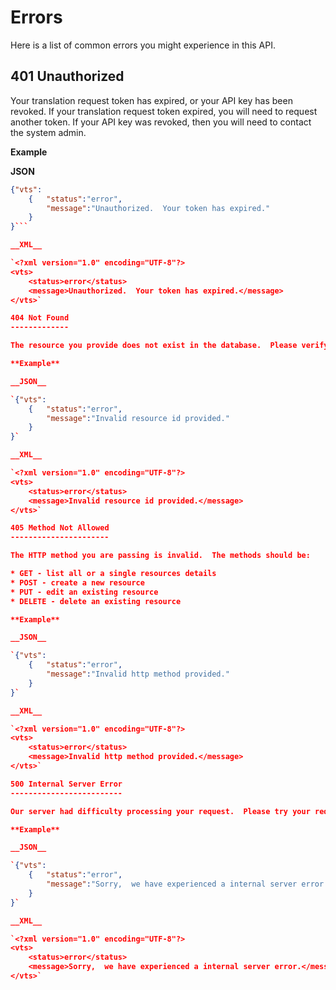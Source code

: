 Errors
======

Here is a list of common errors you might experience in this API.

401 Unauthorized
----------------

Your translation request token has expired, or your API key has been revoked.  If your translation request token expired,  you will need to request another token.  If your API key was revoked,  then you will need to contact the system admin. 

**Example**

__JSON__

```json
{"vts":
	{	"status":"error",
		"message":"Unauthorized.  Your token has expired."
	}
}```

__XML__

`<?xml version="1.0" encoding="UTF-8"?>
<vts>
	<status>error</status>
	<message>Unauthorized.  Your token has expired.</message>
</vts>`

404 Not Found
-------------

The resource you provide does not exist in the database.  Please verify you passed the id for the resource, and the id is valid.

**Example**

__JSON__

`{"vts":
	{	"status":"error",
		"message":"Invalid resource id provided."
	}
}`

__XML__

`<?xml version="1.0" encoding="UTF-8"?>
<vts>
	<status>error</status>
	<message>Invalid resource id provided.</message>
</vts>`

405 Method Not Allowed
----------------------

The HTTP method you are passing is invalid.  The methods should be:

* GET - list all or a single resources details
* POST - create a new resource
* PUT - edit an existing resource
* DELETE - delete an existing resource

**Example**

__JSON__

`{"vts":
	{	"status":"error",
		"message":"Invalid http method provided."
	}
}`

__XML__

`<?xml version="1.0" encoding="UTF-8"?>
<vts>
	<status>error</status>
	<message>Invalid http method provided.</message>
</vts>`

500 Internal Server Error
-------------------------

Our server had difficulty processing your request.  Please try your request again.

**Example**

__JSON__

`{"vts":
	{	"status":"error",
		"message":"Sorry,  we have experienced a internal server error."
	}
}`

__XML__

`<?xml version="1.0" encoding="UTF-8"?>
<vts>
	<status>error</status>
	<message>Sorry,  we have experienced a internal server error.</message>
</vts>`